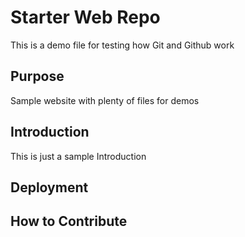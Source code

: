 # Starter Web Repo

This is a demo file for testing how Git and Github work

## Purpose

Sample website with plenty of files for demos

## Introduction

This is just a sample Introduction

## Deployment

## How to Contribute